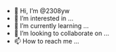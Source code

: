 - 👋 Hi, I’m @2308yw
- 👀 I’m interested in ...
- 🌱 I’m currently learning ...
- 💞️ I’m looking to collaborate on ...
- 📫 How to reach me ...

<!---
2308yw/2308yw is a ✨ special ✨ repository because its `README.md` (this file) appears on your GitHub profile.
You can click the Preview link to take a look at your changes.
--->
